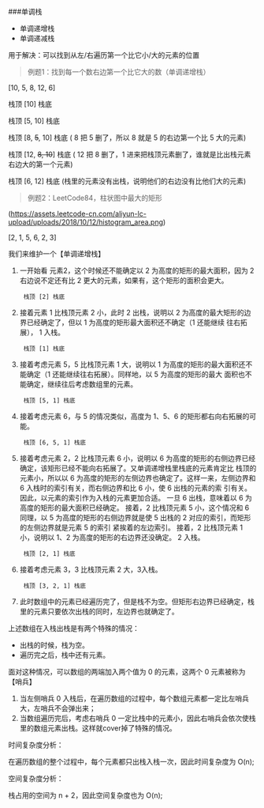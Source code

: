###单调栈
- 单调递增栈
- 单调递减栈

用于解决：可以找到从左/右遍历第一个比它小/大的元素的位置

>例题1：找到每一个数右边第一个比它大的数（单调递增栈）

[10, 5, 8, 12, 6]

栈顶 [10] 栈底

栈顶 [5, 10] 栈底

栈顶 [8, ~~5~~, 10] 栈底 ( 8 把 5 删了，所以 8 就是 5 的右边第一个比 5 大的元素)

栈顶 [12, ~~8, 10~~] 栈底 ( 12 把 8 删了，1 进来把栈顶元素删了，谁就是比出栈元素右边大的第一个元素)

栈顶 [6, 12] 栈底 (栈里的元素没有出栈，说明他们的右边没有比他们大的元素)

> 例题2：LeetCode84，柱状图中最大的矩形

(https://assets.leetcode-cn.com/aliyun-lc-upload/uploads/2018/10/12/histogram_area.png)

[2, 1, 5, 6, 2, 3]

我们来维护一个【单调递增栈】

1. 一开始看 元素2，这个时候还不能确定以 2 为高度的矩形的最大面积，因为 2 右边说不定还有比 2 更大的元素，如果有，这个矩形的面积会更大。

        栈顶 [2] 栈底

2. 接着元素 1 比栈顶元素 2 小，此时 2 出栈，说明以 2 为高度的最大矩形的边界已经确定了，但以 1 为高度的矩形最大面积还不确定（1 还能继续
往右拓展）， 1 入栈。

        栈顶 [1] 栈底

3. 接着考虑元素 5，5 比栈顶元素 1 大，说明以 1 为高度的矩形的最大面积还不能确定（1 还能继续往右拓展）。同样地，以 5 为高度的矩形的最大
面积也不能确定，继续往后考虑数组里的元素。

        栈顶 [5, 1] 栈底

4. 接着考虑元素 6，与 5 的情况类似，高度为 1、5、6 的矩形都右向右拓展的可能。

        栈顶 [6, 5, 1] 栈底

5. 接着考虑元素 2，2 比栈顶元素 6 小，说明以 6 为高度的矩形的右侧边界已经确定，该矩形已经不能向右拓展了。又单调递增栈里栈底的元素肯定比
栈顶的元素小，所以以 6 为高度的矩形的左侧边界也确定了。这样一来，左侧边界和 6 入栈时的索引有关，而右侧边界和比 6 小，使 6 出栈的元素的索
引有关。因此，以元素的索引作为入栈的元素更加合适。
一旦 6 出栈，意味着以 6 为高度的矩形的最大面积已经确定。
接着，2 比栈顶元素 5 小，这个情况和 6 同理，以 5 为高度的矩形的右侧边界就是使 5 出栈的 2 对应的索引，而矩形的左侧边界就是元素 5 的索引
紧挨着的左边索引。
接着，2 比栈顶元素 1 小，说明以 1、2 为高度的矩形的右边界还没确定。
2 入栈。

        栈顶 [2, 1] 栈底

6. 接着考虑元素 3，3 比栈顶元素 2 大，3入栈。

        栈顶 [3, 2, 1] 栈底

7. 此时数组中的元素已经遍历完了，但是栈不为空。但矩形右边界已经确定，栈里的元素只要依次出栈的同时，左边界也就确定了。

上述数组在入栈出栈是有两个特殊的情况：
* 出栈的时候，栈为空。
* 遍历完之后，栈中还有元素。

面对这种情况，可以数组的两端加入两个值为 0 的元素，这两个 0 元素被称为【哨兵】
1. 当左侧哨兵 0 入栈后，在遍历数组的过程中，每个数组元素都一定比左哨兵大，左哨兵不会弹出来；
2. 当数组遍历完后，考虑右哨兵 0 一定比栈中的元素小，因此右哨兵会依次使栈里的数组元素出栈。这样就cover掉了特殊的情况。

时间复杂度分析：

在遍历数组的整个过程中，每个元素都只出栈入栈一次，因此时间复杂度为 O(n);

空间复杂度分析：

栈占用的空间为 n + 2，因此空间复杂度也为 O(n);